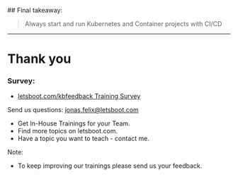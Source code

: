 ## Final takeaway:

> Always start and run Kubernetes and Container projects with CI/CD

----

# Thank you

### Survey:

* [letsboot.com/kbfeedback Training Survey](https://letsboot.com/kbfeedback)

Send us questions:
jonas.felix@letsboot.com

* Get In-House Trainings for your Team.
* Find more topics on letsboot.com.
* Have a topic you want to teach - contact me.

Note: 
* To keep improving our trainings please send us your feedback. 